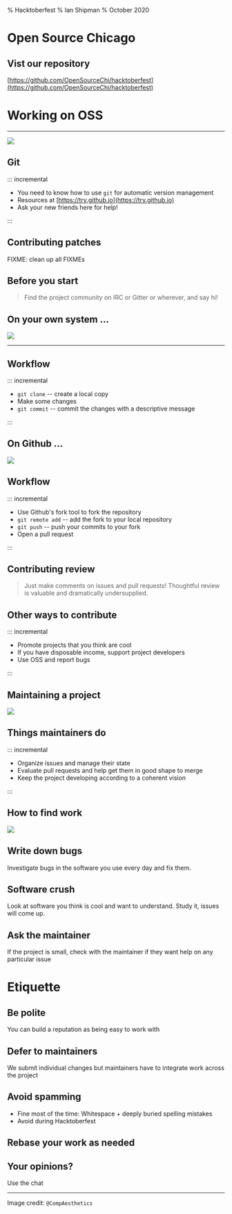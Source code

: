 % Hacktoberfest
% Ian Shipman
% October 2020

# Open Source Chicago

## Vist our repository

[https://github.com/OpenSourceChi/hacktoberfest](https://github.com/OpenSourceChi/hacktoberfest)

# Working on OSS

---

![](images/hard_worker.png)

## Git

::: incremental

* You need to know how to use `git` for automatic version management
* Resources at [https://try.github.io](https://try.github.io)
* Ask your new friends here for help!

:::

## Contributing patches

FIXME: clean up all FIXMEs

## Before you start

> Find the project community on IRC or Gitter or wherever, and say hi!

## On your own system ...

![](images/the_spread.png)

---

## Workflow

::: incremental

* `git clone` -- create a local copy
* Make some changes
* `git commit` -- commit the changes with a descriptive message 

:::

## On Github ...

![](images/hive.jpg)

## Workflow

::: incremental

* Use Github's fork tool to fork the repository
* `git remote add` -- add the fork to your local repository
* `git push` -- push your commits to your fork
* Open a pull request

:::

## Contributing review

> Just make comments on issues and pull requests! Thoughtful review is valuable and dramatically undersupplied.

## Other ways to contribute

::: incremental

* Promote projects that you think are cool
* If you have disposable income, support project developers
* Use OSS and report bugs

:::

## Maintaining a project

![](images/ibms.jpg)

## Things maintainers do

::: incremental

* Organize issues and manage their state
* Evaluate pull requests and help get them in good shape to merge
* Keep the project developing according to a coherent vision

:::

## How to find work

![](images/toilet_computer.jpg)

## Write down bugs

Investigate bugs in the software you use every day and fix them.

## Software crush

Look at software you think is cool and want to understand.  Study it, issues will come up.

## Ask the maintainer

If the project is small, check with the maintainer if they want help on any particular issue

# Etiquette

## Be polite

You can build a reputation as being easy to work with 

## Defer to maintainers

We submit individual changes but maintainers have to integrate work across the project

## Avoid spamming

* Fine most of the time: Whitespace + deeply buried spelling mistakes
* Avoid during Hacktoberfest

## Rebase your work as needed
## Your opinions?

Use the chat

---

Image credit: `@CompAesthetics`
